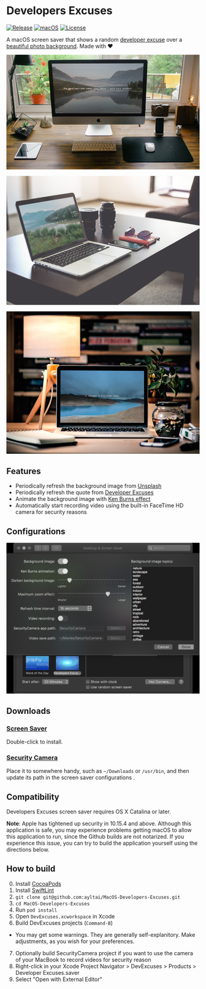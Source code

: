 # Developers Excuses

[![Release](https://img.shields.io/github/release/ayltai/MacOS-Developers-Excuses.svg?label=release&maxAge=1800)](Releases/1.4/screensaver.zip) [![macOS](https://img.shields.io/badge/macOS-10.15-blue.svg?style=flat&label=macOS&maxAge=300)](https://en.wikipedia.org/wiki/OS_X_Catalina) [![License](https://img.shields.io/badge/License-apache%202.0-blue.svg?label=license&maxAge=1800)](https://github.com/ayltai/MacOS-Developers-Excuses/blob/master/LICENSE)

A macOS screen saver that shows a random [developer excuse](http://www.devexcuses.com) over a [beautiful photo background](https://unsplash.com). Made with ❤

![Screenshot 1](Screenshots/screenshot-1.jpg)

![Screenshot 2](Screenshots/screenshot-2.jpg)

![Screenshot 3](Screenshots/screenshot-3.jpg)

## Features
* Periodically refresh the background image from [Unsplash](https://unsplash.com)
* Periodically refresh the quote from [Developer Excuses](http://www.devexcuses.com)
* Animate the background image with [Ken Burns effect](https://en.wikipedia.org/wiki/Ken_Burns_effect)
* Automatically start recording video using the built-in FaceTime HD camera for security reasons

## Configurations
![Configurations](Screenshots/configurations.png)

## Downloads
### [Screen Saver](Releases/1.4/screensaver.zip)
Double-click to install.

### [Security Camera](Releases/1.4/SecurityCamera.zip)
Place it to somewhere handy, such as `~/Downloads` or `/usr/bin`, and then update its path in the screen saver configurations .

## Compatibility
Developers Excuses screen saver requires OS X Catalina or later.

**Note**: Apple has tightened up security in 10.15.4 and above. Although this application is safe, you may experience problems getting macOS to allow this application to run, since the Github builds are not notarized. If you experience this issue, you can try to build the application yourself using the directions below.

## How to build
0. Install [CocoaPods](https://cocoapods.org)
1. Install [SwiftLint](https://github.com/realm/SwiftLint)
2. `git clone git@github.com:ayltai/MacOS-Developers-Excuses.git`
3. `cd MacOS-Developers-Excuses`
4. Run `pod install`
5. Open `DevExcuses.xcworkspace` in Xcode
6. Build DevExcuses projects (`Command-B`)
  * You may get some warnings. They are generally self-explanitory. Make adjustments, as you wish for your preferences.
7. Optionally build SecurityCamera project if you want to use the camera of your MacBook to record videos for security reason
8. Right-click in your Xcode Project Navigator > DevExcuses > Products > Developer Excuses.saver
9. Select "Open with External Editor"
